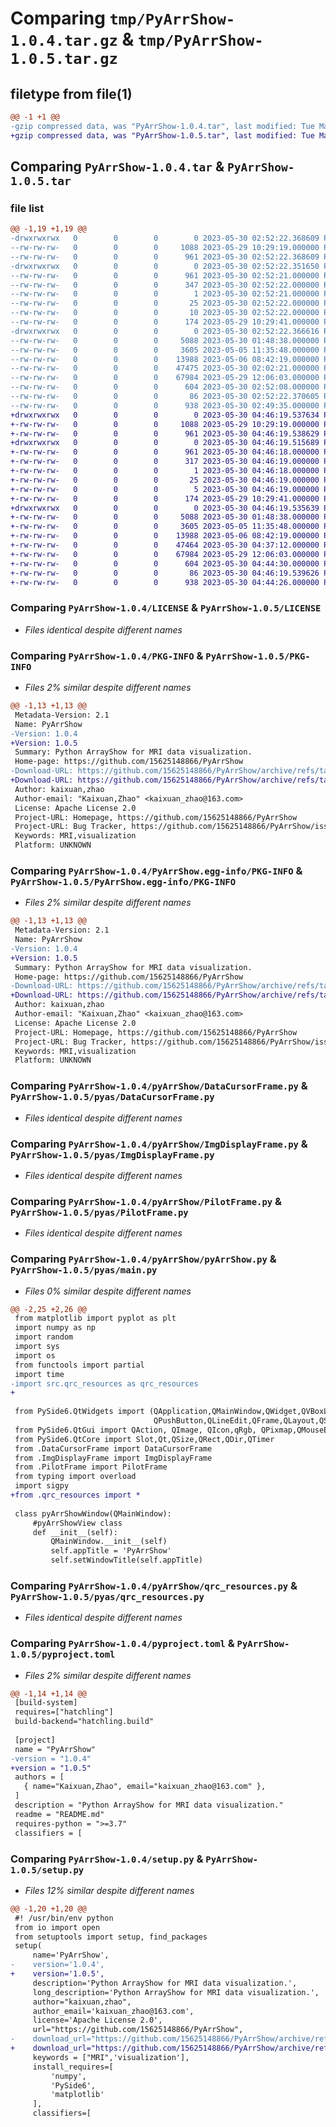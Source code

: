# Comparing `tmp/PyArrShow-1.0.4.tar.gz` & `tmp/PyArrShow-1.0.5.tar.gz`

## filetype from file(1)

```diff
@@ -1 +1 @@
-gzip compressed data, was "PyArrShow-1.0.4.tar", last modified: Tue May 30 02:52:22 2023, max compression
+gzip compressed data, was "PyArrShow-1.0.5.tar", last modified: Tue May 30 04:46:19 2023, max compression
```

## Comparing `PyArrShow-1.0.4.tar` & `PyArrShow-1.0.5.tar`

### file list

```diff
@@ -1,19 +1,19 @@
-drwxrwxrwx   0        0        0        0 2023-05-30 02:52:22.368609 PyArrShow-1.0.4/
--rw-rw-rw-   0        0        0     1088 2023-05-29 10:29:19.000000 PyArrShow-1.0.4/LICENSE
--rw-rw-rw-   0        0        0      961 2023-05-30 02:52:22.368609 PyArrShow-1.0.4/PKG-INFO
-drwxrwxrwx   0        0        0        0 2023-05-30 02:52:22.351650 PyArrShow-1.0.4/PyArrShow.egg-info/
--rw-rw-rw-   0        0        0      961 2023-05-30 02:52:21.000000 PyArrShow-1.0.4/PyArrShow.egg-info/PKG-INFO
--rw-rw-rw-   0        0        0      347 2023-05-30 02:52:22.000000 PyArrShow-1.0.4/PyArrShow.egg-info/SOURCES.txt
--rw-rw-rw-   0        0        0        1 2023-05-30 02:52:21.000000 PyArrShow-1.0.4/PyArrShow.egg-info/dependency_links.txt
--rw-rw-rw-   0        0        0       25 2023-05-30 02:52:22.000000 PyArrShow-1.0.4/PyArrShow.egg-info/requires.txt
--rw-rw-rw-   0        0        0       10 2023-05-30 02:52:22.000000 PyArrShow-1.0.4/PyArrShow.egg-info/top_level.txt
--rw-rw-rw-   0        0        0      174 2023-05-29 10:29:41.000000 PyArrShow-1.0.4/README.md
-drwxrwxrwx   0        0        0        0 2023-05-30 02:52:22.366616 PyArrShow-1.0.4/pyArrShow/
--rw-rw-rw-   0        0        0     5088 2023-05-30 01:48:38.000000 PyArrShow-1.0.4/pyArrShow/DataCursorFrame.py
--rw-rw-rw-   0        0        0     3605 2023-05-05 11:35:48.000000 PyArrShow-1.0.4/pyArrShow/ImgDisplayFrame.py
--rw-rw-rw-   0        0        0    13988 2023-05-06 08:42:19.000000 PyArrShow-1.0.4/pyArrShow/PilotFrame.py
--rw-rw-rw-   0        0        0    47475 2023-05-30 02:02:21.000000 PyArrShow-1.0.4/pyArrShow/pyArrShow.py
--rw-rw-rw-   0        0        0    67984 2023-05-29 12:06:03.000000 PyArrShow-1.0.4/pyArrShow/qrc_resources.py
--rw-rw-rw-   0        0        0      604 2023-05-30 02:52:08.000000 PyArrShow-1.0.4/pyproject.toml
--rw-rw-rw-   0        0        0       86 2023-05-30 02:52:22.370605 PyArrShow-1.0.4/setup.cfg
--rw-rw-rw-   0        0        0      938 2023-05-30 02:49:35.000000 PyArrShow-1.0.4/setup.py
+drwxrwxrwx   0        0        0        0 2023-05-30 04:46:19.537634 PyArrShow-1.0.5/
+-rw-rw-rw-   0        0        0     1088 2023-05-29 10:29:19.000000 PyArrShow-1.0.5/LICENSE
+-rw-rw-rw-   0        0        0      961 2023-05-30 04:46:19.538629 PyArrShow-1.0.5/PKG-INFO
+drwxrwxrwx   0        0        0        0 2023-05-30 04:46:19.515689 PyArrShow-1.0.5/PyArrShow.egg-info/
+-rw-rw-rw-   0        0        0      961 2023-05-30 04:46:18.000000 PyArrShow-1.0.5/PyArrShow.egg-info/PKG-INFO
+-rw-rw-rw-   0        0        0      317 2023-05-30 04:46:19.000000 PyArrShow-1.0.5/PyArrShow.egg-info/SOURCES.txt
+-rw-rw-rw-   0        0        0        1 2023-05-30 04:46:18.000000 PyArrShow-1.0.5/PyArrShow.egg-info/dependency_links.txt
+-rw-rw-rw-   0        0        0       25 2023-05-30 04:46:19.000000 PyArrShow-1.0.5/PyArrShow.egg-info/requires.txt
+-rw-rw-rw-   0        0        0        5 2023-05-30 04:46:19.000000 PyArrShow-1.0.5/PyArrShow.egg-info/top_level.txt
+-rw-rw-rw-   0        0        0      174 2023-05-29 10:29:41.000000 PyArrShow-1.0.5/README.md
+drwxrwxrwx   0        0        0        0 2023-05-30 04:46:19.535639 PyArrShow-1.0.5/pyas/
+-rw-rw-rw-   0        0        0     5088 2023-05-30 01:48:38.000000 PyArrShow-1.0.5/pyas/DataCursorFrame.py
+-rw-rw-rw-   0        0        0     3605 2023-05-05 11:35:48.000000 PyArrShow-1.0.5/pyas/ImgDisplayFrame.py
+-rw-rw-rw-   0        0        0    13988 2023-05-06 08:42:19.000000 PyArrShow-1.0.5/pyas/PilotFrame.py
+-rw-rw-rw-   0        0        0    47464 2023-05-30 04:37:12.000000 PyArrShow-1.0.5/pyas/main.py
+-rw-rw-rw-   0        0        0    67984 2023-05-29 12:06:03.000000 PyArrShow-1.0.5/pyas/qrc_resources.py
+-rw-rw-rw-   0        0        0      604 2023-05-30 04:44:30.000000 PyArrShow-1.0.5/pyproject.toml
+-rw-rw-rw-   0        0        0       86 2023-05-30 04:46:19.539626 PyArrShow-1.0.5/setup.cfg
+-rw-rw-rw-   0        0        0      938 2023-05-30 04:44:26.000000 PyArrShow-1.0.5/setup.py
```

### Comparing `PyArrShow-1.0.4/LICENSE` & `PyArrShow-1.0.5/LICENSE`

 * *Files identical despite different names*

### Comparing `PyArrShow-1.0.4/PKG-INFO` & `PyArrShow-1.0.5/PKG-INFO`

 * *Files 2% similar despite different names*

```diff
@@ -1,13 +1,13 @@
 Metadata-Version: 2.1
 Name: PyArrShow
-Version: 1.0.4
+Version: 1.0.5
 Summary: Python ArrayShow for MRI data visualization.
 Home-page: https://github.com/15625148866/PyArrShow
-Download-URL: https://github.com/15625148866/PyArrShow/archive/refs/tags/v1.0.4.tar.gz
+Download-URL: https://github.com/15625148866/PyArrShow/archive/refs/tags/v1.0.5.tar.gz
 Author: kaixuan,zhao
 Author-email: "Kaixuan,Zhao" <kaixuan_zhao@163.com>
 License: Apache License 2.0
 Project-URL: Homepage, https://github.com/15625148866/PyArrShow
 Project-URL: Bug Tracker, https://github.com/15625148866/PyArrShow/issues
 Keywords: MRI,visualization
 Platform: UNKNOWN
```

### Comparing `PyArrShow-1.0.4/PyArrShow.egg-info/PKG-INFO` & `PyArrShow-1.0.5/PyArrShow.egg-info/PKG-INFO`

 * *Files 2% similar despite different names*

```diff
@@ -1,13 +1,13 @@
 Metadata-Version: 2.1
 Name: PyArrShow
-Version: 1.0.4
+Version: 1.0.5
 Summary: Python ArrayShow for MRI data visualization.
 Home-page: https://github.com/15625148866/PyArrShow
-Download-URL: https://github.com/15625148866/PyArrShow/archive/refs/tags/v1.0.4.tar.gz
+Download-URL: https://github.com/15625148866/PyArrShow/archive/refs/tags/v1.0.5.tar.gz
 Author: kaixuan,zhao
 Author-email: "Kaixuan,Zhao" <kaixuan_zhao@163.com>
 License: Apache License 2.0
 Project-URL: Homepage, https://github.com/15625148866/PyArrShow
 Project-URL: Bug Tracker, https://github.com/15625148866/PyArrShow/issues
 Keywords: MRI,visualization
 Platform: UNKNOWN
```

### Comparing `PyArrShow-1.0.4/pyArrShow/DataCursorFrame.py` & `PyArrShow-1.0.5/pyas/DataCursorFrame.py`

 * *Files identical despite different names*

### Comparing `PyArrShow-1.0.4/pyArrShow/ImgDisplayFrame.py` & `PyArrShow-1.0.5/pyas/ImgDisplayFrame.py`

 * *Files identical despite different names*

### Comparing `PyArrShow-1.0.4/pyArrShow/PilotFrame.py` & `PyArrShow-1.0.5/pyas/PilotFrame.py`

 * *Files identical despite different names*

### Comparing `PyArrShow-1.0.4/pyArrShow/pyArrShow.py` & `PyArrShow-1.0.5/pyas/main.py`

 * *Files 0% similar despite different names*

```diff
@@ -2,25 +2,26 @@
 from matplotlib import pyplot as plt
 import numpy as np
 import random
 import sys
 import os
 from functools import partial
 import time
-import src.qrc_resources as qrc_resources
+
 
 from PySide6.QtWidgets import (QApplication,QMainWindow,QWidget,QVBoxLayout,QMenuBar,QMenu,QDialog,QLabel,QFileDialog,QInputDialog,
                                QPushButton,QLineEdit,QFrame,QLayout,QSlider,QComboBox,QGraphicsView,QMessageBox,QErrorMessage)
 from PySide6.QtGui import QAction, QImage, QIcon,qRgb, QPixmap,QMouseEvent,QResizeEvent
 from PySide6.QtCore import Slot,Qt,QSize,QRect,QDir,QTimer
 from .DataCursorFrame import DataCursorFrame
 from .ImgDisplayFrame import ImgDisplayFrame
 from .PilotFrame import PilotFrame
 from typing import overload
 import sigpy
+from .qrc_resources import *
 
 class pyArrShowWindow(QMainWindow):
     #pyArrShowView class
     def __init__(self):
         QMainWindow.__init__(self)
         self.appTitle = 'PyArrShow'
         self.setWindowTitle(self.appTitle)
```

### Comparing `PyArrShow-1.0.4/pyArrShow/qrc_resources.py` & `PyArrShow-1.0.5/pyas/qrc_resources.py`

 * *Files identical despite different names*

### Comparing `PyArrShow-1.0.4/pyproject.toml` & `PyArrShow-1.0.5/pyproject.toml`

 * *Files 2% similar despite different names*

```diff
@@ -1,14 +1,14 @@
 [build-system]
 requires=["hatchling"]
 build-backend="hatchling.build"
 
 [project]
 name = "PyArrShow"
-version = "1.0.4"
+version = "1.0.5"
 authors = [
   { name="Kaixuan,Zhao", email="kaixuan_zhao@163.com" },
 ]
 description = "Python ArrayShow for MRI data visualization."
 readme = "README.md"
 requires-python = ">=3.7"
 classifiers = [
```

### Comparing `PyArrShow-1.0.4/setup.py` & `PyArrShow-1.0.5/setup.py`

 * *Files 12% similar despite different names*

```diff
@@ -1,20 +1,20 @@
 #! /usr/bin/env python
 from io import open
 from setuptools import setup, find_packages
 setup(
     name='PyArrShow',
-    version='1.0.4',
+    version='1.0.5',
     description='Python ArrayShow for MRI data visualization.',
     long_description='Python ArrayShow for MRI data visualization.',
     author="kaixuan,zhao",
     author_email='kaixuan_zhao@163.com',
     license='Apache License 2.0',
     url="https://github.com/15625148866/PyArrShow",
-    download_url="https://github.com/15625148866/PyArrShow/archive/refs/tags/v1.0.4.tar.gz",
+    download_url="https://github.com/15625148866/PyArrShow/archive/refs/tags/v1.0.5.tar.gz",
     keywords = ["MRI",'visualization'],
     install_requires=[
         'numpy',
         'PySide6',
         'matplotlib'
     ],
     classifiers=[
```


